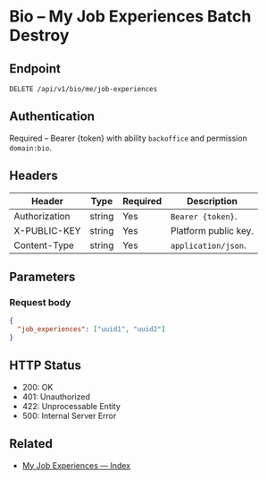 # Bio – My Job Experiences Batch Destroy

## Endpoint

```
DELETE /api/v1/bio/me/job-experiences
```

## Authentication

Required – Bearer {token} with ability `backoffice` and permission `domain:bio`.

## Headers

| Header           | Type   | Required | Description |
| ---------------- | ------ | -------- | ----------- |
| Authorization    | string | Yes      | `Bearer {token}`. |
| X-PUBLIC-KEY     | string | Yes      | Platform public key. |
| Content-Type     | string | Yes      | `application/json`. |

## Parameters

### Request body

```json
{
  "job_experiences": ["uuid1", "uuid2"]
}
```

## HTTP Status

- 200: OK
- 401: Unauthorized
- 422: Unprocessable Entity
- 500: Internal Server Error

## Related

- [My Job Experiences — Index](MyJobExperiencesIndex.md)
